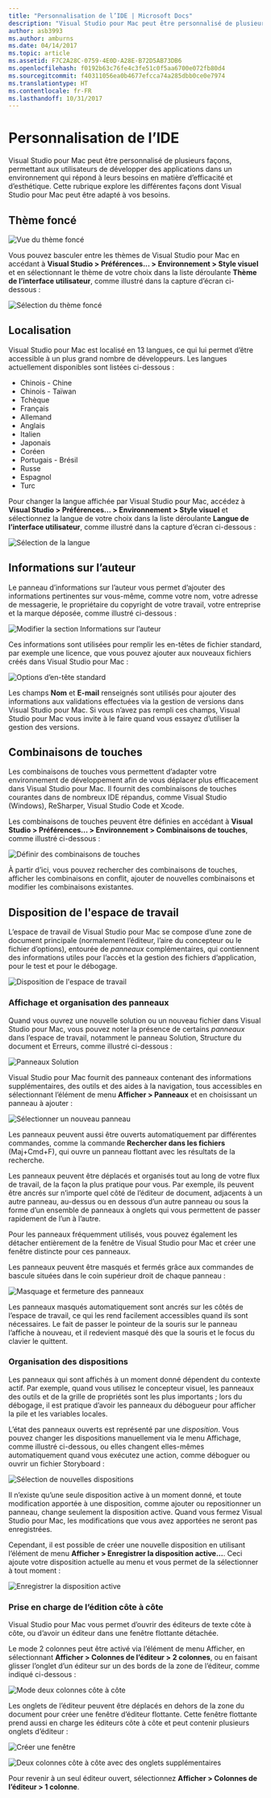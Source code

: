 ```yaml
---
title: "Personnalisation de l’IDE | Microsoft Docs"
description: "Visual Studio pour Mac peut être personnalisé de plusieurs façons, permettant aux utilisateurs de développer des applications dans un environnement qui répond à leurs besoins en matière d’efficacité et d’esthétique. Cette rubrique explore les différentes façons dont Visual Studio pour Mac peut être adapté à vos besoins."
author: asb3993
ms.author: amburns
ms.date: 04/14/2017
ms.topic: article
ms.assetid: F7C2A28C-0759-4E0D-A28E-B72D5AB73DB6
ms.openlocfilehash: f0192b63c76fe4c3fe51c0f5aa6700e072fb80d4
ms.sourcegitcommit: f40311056ea0b4677efcca74a285dbb0ce0e7974
ms.translationtype: HT
ms.contentlocale: fr-FR
ms.lasthandoff: 10/31/2017
---
```

# <a name="customizing-the-ide"></a>Personnalisation de l’IDE

Visual Studio pour Mac peut être personnalisé de plusieurs façons, permettant aux utilisateurs de développer des applications dans un environnement qui répond à leurs besoins en matière d’efficacité et d’esthétique. Cette rubrique explore les différentes façons dont Visual Studio pour Mac peut être adapté à vos besoins.

## <a name="dark-theme"></a>Thème foncé

![Vue du thème foncé](media/customizing-the-ide-image7a.png)

Vous pouvez basculer entre les thèmes de Visual Studio pour Mac en accédant à **Visual Studio > Préférences... > Environnement > Style visuel** et en sélectionnant le thème de votre choix dans la liste déroulante **Thème de l’interface utilisateur**, comme illustré dans la capture d’écran ci-dessous :

 ![Sélection du thème foncé](media/customizing-the-ide-image7b.png)

## <a name="localization"></a>Localisation

Visual Studio pour Mac est localisé en 13 langues, ce qui lui permet d’être accessible à un plus grand nombre de développeurs. Les langues actuellement disponibles sont listées ci-dessous :

* Chinois - Chine
* Chinois - Taïwan
* Tchèque
* Français
* Allemand
* Anglais
* Italien
* Japonais
* Coréen
* Portugais - Brésil
* Russe
* Espagnol
* Turc

Pour changer la langue affichée par Visual Studio pour Mac, accédez à **Visual Studio > Préférences... > Environnement > Style visuel** et sélectionnez la langue de votre choix dans la liste déroulante **Langue de l’interface utilisateur**, comme illustré dans la capture d’écran ci-dessous :


![Sélection de la langue](media/customizing-the-ide-image11a.png)

## <a name="author-information"></a>Informations sur l’auteur

Le panneau d’informations sur l’auteur vous permet d’ajouter des informations pertinentes sur vous-même, comme votre nom, votre adresse de messagerie, le propriétaire du copyright de votre travail, votre entreprise et la marque déposée, comme illustré ci-dessous :

 ![Modifier la section Informations sur l’auteur](media/customizing-the-ide-image9a.png)

Ces informations sont utilisées pour remplir les en-têtes de fichier standard, par exemple une licence, que vous pouvez ajouter aux nouveaux fichiers créés dans Visual Studio pour Mac :

 ![Options d’en-tête standard](media/customizing-the-ide-image8a.png)


Les champs **Nom** et **E-mail** renseignés sont utilisés pour ajouter des informations aux validations effectuées via la gestion de versions dans Visual Studio pour Mac. Si vous n’avez pas rempli ces champs, Visual Studio pour Mac vous invite à le faire quand vous essayez d’utiliser la gestion des versions.

## <a name="key-bindings"></a>Combinaisons de touches

Les combinaisons de touches vous permettent d’adapter votre environnement de développement afin de vous déplacer plus efficacement dans Visual Studio pour Mac. Il fournit des combinaisons de touches courantes dans de nombreux IDE répandus, comme Visual Studio (Windows), ReSharper, Visual Studio Code et Xcode.

Les combinaisons de touches peuvent être définies en accédant à **Visual Studio > Préférences... > Environnement > Combinaisons de touches**, comme illustré ci-dessous :

 ![Définir des combinaisons de touches](media/customizing-the-ide-image10a.png)

À partir d’ici, vous pouvez rechercher des combinaisons de touches, afficher les combinaisons en conflit, ajouter de nouvelles combinaisons et modifier les combinaisons existantes.

## <a name="workspace-layout"></a>Disposition de l'espace de travail

L’espace de travail de Visual Studio pour Mac se compose d’une zone de document principale (normalement l’éditeur, l’aire du concepteur ou le fichier d’options), entourée de *panneaux* complémentaires, qui contiennent des informations utiles pour l’accès et la gestion des fichiers d’application, pour le test et pour le débogage.

 ![Disposition de l'espace de travail](media/customizing-the-ide-image1a.png)

### <a name="viewing-and-arranging-pads"></a>Affichage et organisation des panneaux

Quand vous ouvrez une nouvelle solution ou un nouveau fichier dans Visual Studio pour Mac, vous pouvez noter la présence de certains *panneaux* dans l’espace de travail, notamment le panneau Solution, Structure du document et Erreurs, comme illustré ci-dessous :

![Panneaux Solution](media/customizing-the-ide-image2a.png)

Visual Studio pour Mac fournit des panneaux contenant des informations supplémentaires, des outils et des aides à la navigation, tous accessibles en sélectionnant l’élément de menu **Afficher > Panneaux** et en choisissant un panneau à ajouter :

 ![Sélectionner un nouveau panneau](media/customizing-the-ide-image3a.png)

Les panneaux peuvent aussi être ouverts automatiquement par différentes commandes, comme la commande **Rechercher dans les fichiers** (Maj+Cmd+F), qui ouvre un panneau flottant avec les résultats de la recherche.

Les panneaux peuvent être déplacés et organisés tout au long de votre flux de travail, de la façon la plus pratique pour vous. Par exemple, ils peuvent être ancrés sur n’importe quel côté de l’éditeur de document, adjacents à un autre panneau, au-dessus ou en dessous d’un autre panneau ou sous la forme d’un ensemble de panneaux à onglets qui vous permettent de passer rapidement de l’un à l’autre.

Pour les panneaux fréquemment utilisés, vous pouvez également les détacher entièrement de la fenêtre de Visual Studio pour Mac et créer une fenêtre distincte pour ces panneaux.

Les panneaux peuvent être masqués et fermés grâce aux commandes de bascule situées dans le coin supérieur droit de chaque panneau :

![Masquage et fermeture des panneaux](media/customizing-the-ide-image5a.png)

Les panneaux masqués automatiquement sont ancrés sur les côtés de l’espace de travail, ce qui les rend facilement accessibles quand ils sont nécessaires. Le fait de passer le pointeur de la souris sur le panneau l’affiche à nouveau, et il redevient masqué dès que la souris et le focus du clavier le quittent.


### <a name="organizing-layouts"></a>Organisation des dispositions

Les panneaux qui sont affichés à un moment donné dépendent du contexte actif. Par exemple, quand vous utilisez le concepteur visuel, les panneaux des outils et de la grille de propriétés sont les plus importants ; lors du débogage, il est pratique d’avoir les panneaux du débogueur pour afficher la pile et les variables locales.

L’état des panneaux ouverts est représenté par une *disposition*. Vous pouvez changer les dispositions manuellement via le menu Affichage, comme illustré ci-dessous, ou elles changent elles-mêmes automatiquement quand vous exécutez une action, comme déboguer ou ouvrir un fichier Storyboard :

![Sélection de nouvelles dispositions](media/customizing-the-ide-image6b.png)

Il n’existe qu’une seule disposition active à un moment donné, et toute modification apportée à une disposition, comme ajouter ou repositionner un panneau, change seulement la disposition active. Quand vous fermez Visual Studio pour Mac, les modifications que vous avez apportées ne seront pas enregistrées.


Cependant, il est possible de créer une nouvelle disposition en utilisant l’élément de menu **Afficher > Enregistrer la disposition active...**. Ceci ajoute votre disposition actuelle au menu et vous permet de la sélectionner à tout moment :

![Enregistrer la disposition active](media/customizing-the-ide-image6a.png)

### <a name="side-by-side-editing-support"></a>Prise en charge de l’édition côte à côte

Visual Studio pour Mac vous permet d’ouvrir des éditeurs de texte côte à côte, ou d’avoir un éditeur dans une fenêtre flottante détachée.

Le mode 2 colonnes peut être activé via l’élément de menu Afficher, en sélectionnant **Afficher > Colonnes de l’éditeur > 2 colonnes**, ou en faisant glisser l’onglet d’un éditeur sur un des bords de la zone de l’éditeur, comme indiqué ci-dessous :

 ![Mode deux colonnes côte à côte](media/customizing-the-ide-sbs.png)

Les onglets de l’éditeur peuvent être déplacés en dehors de la zone du document pour créer une fenêtre d’éditeur flottante. Cette fenêtre flottante prend aussi en charge les éditeurs côte à côte et peut contenir plusieurs onglets d’éditeur :

 ![Créer une fenêtre](media/customizing-the-ide-sbs1.png)

 ![Deux colonnes côte à côte avec des onglets supplémentaires](media/customizing-the-ide-sbs2.png)

Pour revenir à un seul éditeur ouvert, sélectionnez **Afficher > Colonnes de l’éditeur > 1 colonne**.
